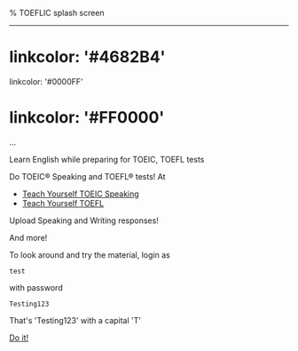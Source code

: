 % TOEFLIC splash screen

---
# linkcolor: '#4682B4'
linkcolor: '#0000FF'
# linkcolor: '#FF0000'
...


Learn English while preparing for TOEIC, TOEFL tests

Do TOEIC® Speaking and TOEFL® tests! At

* [Teach Yourself TOEIC Speaking](https://estest.moodlecloud.com/course/view.php?id=10)
* [Teach Yourself TOEFL](https://estest.moodlecloud.com/course/view.php?id=9)

Upload Speaking and Writing responses!

And more!

To look around and try the material, login as

    test

with password

    Testing123

That's 'Testing123' with a capital 'T'

<!-- <a href="https://etsets.moodlecloud.com">Do it!</a></p> -->
<!-- <a href="https://etsest.moodlecloud.com">Do it!</a></p> -->
<!-- <p><a href="https://etest.moodlecloud.com">Do it!</a></p> -->
<!-- <p><a href="https://estets.moodlecloud.com">Do it!</a></p> -->
<!-- <p><a href="https://etset.moodlecloud.com">Do it!</a></p> -->
<!-- <p><a href="https://tesest.moodlecloud.com">Do it!</a></p> -->
<!-- <p><a href="https://tesets.moodlecloud.com">Do it!</a></p> -->
<!-- <p><a href="https://tesset.moodlecloud.com">Do it!</a></p> -->
[Do it!](https://tesest.moodlecloud.com)

